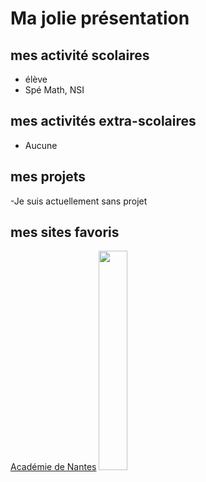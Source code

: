 # Ma jolie présentation

## mes activité scolaires

- élève 
- Spé Math, NSI
  
## mes activités extra-scolaires

- Aucune
  
## mes projets

-Je suis actuellement sans projet

## mes sites favoris

[Académie de Nantes](https://www.ac-nantes.fr)
<img src="https://www.google.com/url?sa=i&url=https%3A%2F%2Fwww.shutterstock.com%2Ffr%2Fsearch%2Fcybersecurity&psig=AOvVaw0AmjTM9HuTGv7XZXzGrv-8&ust=1757407613951000&source=images&cd=vfe&opi=89978449&ved=0CBIQjRxqFwoTCKiS2unjyI8DFQAAAAAdAAAAABAE" width= 30% />
